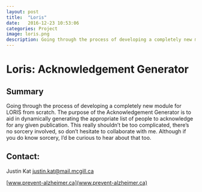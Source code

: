 ```yaml
---
layout: post
title:  "Loris"
date:   2016-12-23 10:53:06
categories: Project
image: loris.png
description: Going through the process of developing a completely new module for LORIS from scratch. 
---
```

# Loris: Acknowledgement Generator
## Summary
Going through the process of developing a completely new module for LORIS from scratch. The purpose of the Acknowledgement Generator is to aid in dynamically generating the appropriate list of people to acknowledge for any given publication. This really shouldn’t be too complicated, there’s no sorcery involved, so don’t hesitate to collaborate with me. Although if you do know sorcery, I’d be curious to hear about that too.

## Contact:
Justin Kat
[justin.kat@mail.mcgill.ca](mailto:justin.kat@mail.mcgill.ca)

[www.prevent-alzheimer.ca](www.prevent-alzheimer.ca)
